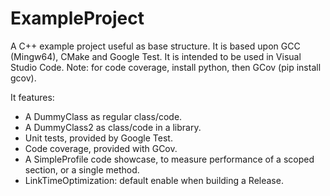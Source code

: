 # ExampleProject
A C++ example project useful as base structure. It is based upon GCC (Mingw64), CMake and Google Test. It is intended to be used in Visual Studio Code. Note: for code coverage, install python, then GCov (pip install gcov).

It features:
 - A DummyClass as regular class/code.
 - A DummyClass2 as class/code in a library.
 - Unit tests, provided by Google Test.
 - Code coverage, provided with GCov.
 - A SimpleProfile code showcase, to measure performance of a scoped section, or a single method.
 - LinkTimeOptimization: default enable when building a Release.
